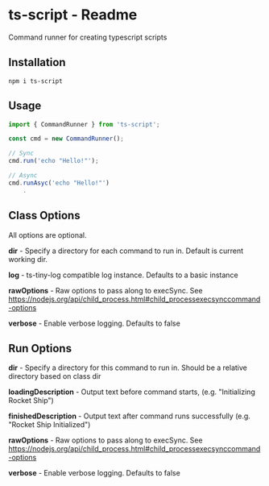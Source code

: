 # ts-script - Readme

Command runner for creating typescript scripts

## Installation

`npm i ts-script`

## Usage

```typescript
import { CommandRunner } from 'ts-script';

const cmd = new CommandRunner();

// Sync
cmd.run('echo "Hello!"');

// Async
cmd.runAsyc('echo "Hello!"')
	.
```

## Class Options

All options are optional.

**dir** - Specify a directory for each command to run in. Default is current working dir.

**log** - ts-tiny-log compatible log instance. Defaults to a basic instance

**rawOptions** - Raw options to pass along to execSync. See https://nodejs.org/api/child_process.html#child_processexecsynccommand-options

**verbose** - Enable verbose logging. Defaults to false

## Run Options

**dir** - Specify a directory for this command to run in. Should be a relative directory based on class dir

**loadingDescription** - Output text before command starts, (e.g. "Initializing Rocket Ship")

**finishedDescription** - Output text after command runs successfully (e.g. "Rocket Ship Initialized")

**rawOptions** - Raw options to pass along to execSync. See https://nodejs.org/api/child_process.html#child_processexecsynccommand-options

**verbose** - Enable verbose logging. Defaults to false

